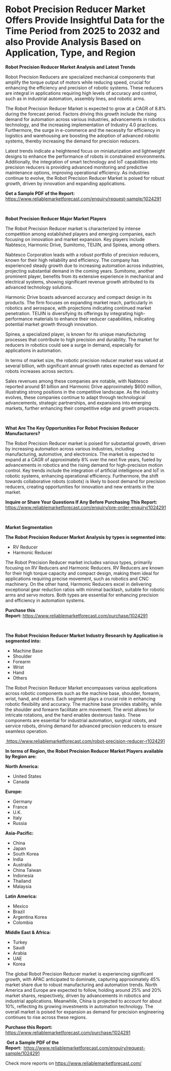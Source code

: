 <p><h1>Robot Precision Reducer Market Offers Provide Insightful Data for the Time Period from 2025 to 2032 and also Provide Analysis Based on Application, Type, and Region</h1></p><p><strong>Robot Precision Reducer Market Analysis and Latest Trends</strong></p>
<p><p>Robot Precision Reducers are specialized mechanical components that amplify the torque output of motors while reducing speed, crucial for enhancing the efficiency and precision of robotic systems. These reducers are integral in applications requiring high levels of accuracy and control, such as in industrial automation, assembly lines, and robotic arms.</p><p>The Robot Precision Reducer Market is expected to grow at a CAGR of 8.8% during the forecast period. Factors driving this growth include the rising demand for automation across various industries, advancements in robotics technology, and the increasing implementation of Industry 4.0 practices. Furthermore, the surge in e-commerce and the necessity for efficiency in logistics and warehousing are boosting the adoption of advanced robotic systems, thereby increasing the demand for precision reducers.</p><p>Latest trends indicate a heightened focus on miniaturization and lightweight designs to enhance the performance of robots in constrained environments. Additionally, the integration of smart technology and IoT capabilities into precision reducers is providing advanced monitoring and predictive maintenance options, improving operational efficiency. As industries continue to evolve, the Robot Precision Reducer Market is poised for robust growth, driven by innovation and expanding applications.</p></p>
<p><strong>Get a Sample PDF of the Report:&nbsp;</strong> <a href="https://www.reliablemarketforecast.com/enquiry/request-sample/1024291?utm_campaign=2397&utm_medium=2&utm_source=Github&utm_content=ia&utm_term=22032025&utm_id=robot-precision-reducer">https://www.reliablemarketforecast.com/enquiry/request-sample/1024291</a></p>
<p>&nbsp;</p>
<p><strong>Robot Precision Reducer Major Market Players</strong></p>
<p><p>The Robot Precision Reducer market is characterized by intense competition among established players and emerging companies, each focusing on innovation and market expansion. Key players include Nabtesco, Harmonic Drive, Sumitomo, TEIJIN, and Spinea, among others.</p><p>Nabtesco Corporation leads with a robust portfolio of precision reducers, known for their high reliability and efficiency. The company has experienced steady growth due to increasing automation across industries, projecting substantial demand in the coming years. Sumitomo, another prominent player, benefits from its extensive experience in mechanical and electrical systems, showing significant revenue growth attributed to its advanced technology solutions.</p><p>Harmonic Drive boasts advanced accuracy and compact design in its products. The firm focuses on expanding market reach, particularly in robotics and aerospace, with projections indicating continued market penetration. TEIJIN is diversifying its offerings by integrating high-performance materials to enhance their reducer capabilities, indicating potential market growth through innovation.</p><p>Spinea, a specialized player, is known for its unique manufacturing processes that contribute to high precision and durability. The market for reducers in robotics could see a surge in demand, especially for applications in automation.</p><p>In terms of market size, the robotic precision reducer market was valued at several billion, with significant annual growth rates expected as demand for robots increases across sectors. </p><p>Sales revenues among these companies are notable, with Nabtesco reported around $1 billion and Harmonic Drive approximately $600 million, illustrating strong positions in the competitive landscape. As the industry evolves, these companies continue to adapt through technological advancements, strategic partnerships, and expansions into emerging markets, further enhancing their competitive edge and growth prospects.</p></p>
<p>&nbsp;</p>
<p><strong>What Are The Key Opportunities For Robot Precision Reducer Manufacturers?</strong></p>
<p><p>The Robot Precision Reducer market is poised for substantial growth, driven by increasing automation across various industries, including manufacturing, automotive, and electronics. The market is expected to expand at a CAGR of approximately 8% over the next five years, fueled by advancements in robotics and the rising demand for high-precision motion control. Key trends include the integration of artificial intelligence and IoT in robotic systems, enhancing operational efficiency. Furthermore, the shift towards collaborative robots (cobots) is likely to boost demand for precision reducers, creating opportunities for innovation and new entrants in the market.</p></p>
<p><strong>Inquire or Share Your Questions If Any Before Purchasing This Report:</strong> <a href="https://www.reliablemarketforecast.com/enquiry/pre-order-enquiry/1024291?utm_campaign=2397&utm_medium=2&utm_source=Github&utm_content=ia&utm_term=22032025&utm_id=robot-precision-reducer">https://www.reliablemarketforecast.com/enquiry/pre-order-enquiry/1024291</a></p>
<p>&nbsp;</p>
<p><strong>Market Segmentation</strong></p>
<p><strong>The Robot Precision Reducer Market Analysis by types is segmented into:</strong></p>
<p><ul><li>RV Reducer</li><li>Harmonic Reducer</li></ul></p>
<p><p>The Robot Precision Reducer market includes various types, primarily focusing on RV Reducers and Harmonic Reducers. RV Reducers are known for their high torque capacity and compact design, making them ideal for applications requiring precise movement, such as robotics and CNC machinery. On the other hand, Harmonic Reducers excel in delivering exceptional gear reduction ratios with minimal backlash, suitable for robotic arms and servo motors. Both types are essential for enhancing precision and efficiency in automation systems.</p></p>
<p><strong>Purchase this Report:&nbsp;</strong><a href="https://www.reliablemarketforecast.com/purchase/1024291?utm_campaign=2397&utm_medium=2&utm_source=Github&utm_content=ia&utm_term=22032025&utm_id=robot-precision-reducer">https://www.reliablemarketforecast.com/purchase/1024291</a></p>
<p>&nbsp;</p>
<p><strong>The Robot Precision Reducer Market Industry Research by Application is segmented into:</strong></p>
<p><ul><li>Machine Base</li><li>Shoulder</li><li>Forearm</li><li>Wrist</li><li>Hand</li><li>Others</li></ul></p>
<p><p>The Robot Precision Reducer Market encompasses various applications across robotic components such as the machine base, shoulder, forearm, wrist, hand, and others. Each segment plays a crucial role in enhancing robotic flexibility and accuracy. The machine base provides stability, while the shoulder and forearm facilitate arm movement. The wrist allows for intricate rotations, and the hand enables dexterous tasks. These components are essential for industrial automation, surgical robots, and service robots, driving demand for advanced precision reducers to ensure seamless operation.</p></p>
<p><a href="https://www.reliablemarketforecast.com/robot-precision-reducer-r1024291?utm_campaign=2397&utm_medium=2&utm_source=Github&utm_content=ia&utm_term=22032025&utm_id=robot-precision-reducer">&nbsp;https://www.reliablemarketforecast.com/robot-precision-reducer-r1024291</a></p>
<p><strong>In terms of Region, the Robot Precision Reducer Market Players available by Region are:</strong></p>
<p>
    <p> <strong> North America: </strong>
        <ul>
            <li>United States</li>
            <li>Canada</li>
        </ul>
        </p> 
    <p> <strong> Europe: </strong>
        <ul>
            <li>Germany</li>
            <li>France</li>
            <li>U.K.</li>
            <li>Italy</li>
            <li>Russia</li>
        </ul>
        </p> 
    <p> <strong> Asia-Pacific: </strong>
        <ul>
            <li>China</li>
            <li>Japan</li>
            <li>South Korea</li>
            <li>India</li>
            <li>Australia</li>
            <li>China Taiwan</li>
            <li>Indonesia</li>
            <li>Thailand</li>
            <li>Malaysia</li>
        </ul>
        </p> 
    <p> <strong> Latin America: </strong>
        <ul>
            <li>Mexico</li>
            <li>Brazil</li>
            <li>Argentina Korea</li>
            <li>Colombia</li>
        </ul>
        </p> 
    <p> <strong> Middle East & Africa: </strong>
        <ul>
            <li>Turkey</li>
            <li>Saudi</li>
            <li>Arabia</li>
            <li>UAE</li>
            <li>Korea</li>
        </ul>
    </p>
    </p>
<p><p>The global Robot Precision Reducer market is experiencing significant growth, with APAC anticipated to dominate, capturing approximately 45% market share due to robust manufacturing and automation trends. North America and Europe are expected to follow, holding around 25% and 20% market shares, respectively, driven by advancements in robotics and industrial applications. Meanwhile, China is projected to account for about 10%, reflecting its growing investments in automation technology. The overall market is poised for expansion as demand for precision engineering continues to rise across these regions.</p></p>
<p><strong>Purchase this Report: </strong><a href="https://www.reliablemarketforecast.com/purchase/1024291?utm_campaign=2397&utm_medium=2&utm_source=Github&utm_content=ia&utm_term=22032025&utm_id=robot-precision-reducer">https://www.reliablemarketforecast.com/purchase/1024291</a></p>
<p>&nbsp;<strong>Get a Sample PDF of the Report:&nbsp;&nbsp;</strong><a href="https://www.reliablemarketforecast.com/enquiry/request-sample/1024291?utm_campaign=2397&utm_medium=2&utm_source=Github&utm_content=ia&utm_term=22032025&utm_id=robot-precision-reducer">https://www.reliablemarketforecast.com/enquiry/request-sample/1024291</a></p>
<p><strong></strong></p>
<p>Check more reports on <a href="https://www.reliablemarketforecast.com/?utm_campaign=2397&utm_medium=2&utm_source=Github&utm_content=ia&utm_term=22032025&utm_id=robot-precision-reducer">https://www.reliablemarketforecast.com/</a></p>